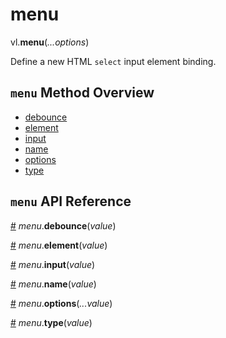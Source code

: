# menu

vl.<b>menu</b>(<em>...options</em>)

Define a new HTML <code>select</code> input element binding.

## <code>menu</code> Method Overview

* <a href="#debounce">debounce</a>
* <a href="#element">element</a>
* <a href="#input">input</a>
* <a href="#name">name</a>
* <a href="#options">options</a>
* <a href="#type">type</a>

## <code>menu</code> API Reference

<a id="debounce" href="#debounce">#</a>
<em>menu</em>.<b>debounce</b>(<em>value</em>)

<a id="element" href="#element">#</a>
<em>menu</em>.<b>element</b>(<em>value</em>)

<a id="input" href="#input">#</a>
<em>menu</em>.<b>input</b>(<em>value</em>)

<a id="name" href="#name">#</a>
<em>menu</em>.<b>name</b>(<em>value</em>)

<a id="options" href="#options">#</a>
<em>menu</em>.<b>options</b>(<em>...value</em>)

<a id="type" href="#type">#</a>
<em>menu</em>.<b>type</b>(<em>value</em>)

